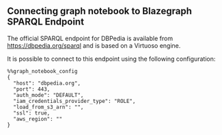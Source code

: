 ## Connecting graph notebook to Blazegraph SPARQL Endpoint

The official SPARQL endpoint for DBPedia is available from https://dbpedia.org/sparql and is based on a Virtuoso engine.

It is possible to connect to this endpoint using the following configuration:

```
%%graph_notebook_config
{
  "host": "dbpedia.org",
  "port": 443,
  "auth_mode": "DEFAULT",
  "iam_credentials_provider_type": "ROLE",
  "load_from_s3_arn": "",
  "ssl": true,
  "aws_region": ""
}
```
